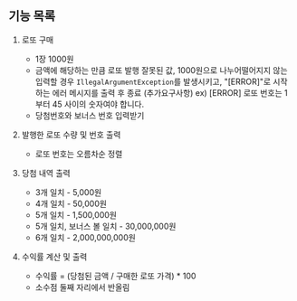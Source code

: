 





## 기능 목록

1. 로또 구매

   - 1장 1000원 
   - 금액에 해당하는 만큼 로또 발행 
     잘못된 값, 1000원으로 나누어떨어지지 않는 입력할 경우 `IllegalArgumentException`를 발생시키고, 
     "[ERROR]"로 시작하는 에러 메시지를 출력 후 종료 (추가요구사항)
     ex) [ERROR] 로또 번호는 1부터 45 사이의 숫자여야 합니다.
   - 당첨번호와 보너스 번호 입력받기

   

2. 발행한 로또 수량 및 번호 출력

   - 로또 번호는 오름차순 정렬

   

3. 당첨 내역 출력

   - 3개 일치 - 5,000원
   - 4개 일치 - 50,000원
   - 5개 일치 - 1,500,000원
   - 5개 일치, 보너스 볼 일치 - 30,000,000원
   - 6개 일치 - 2,000,000,000원

4. 수익률 계산 및 출력
   - 수익률 = (당첨된 금액 / 구매한 로또 가격) * 100
   - 소수점 둘째 자리에서 반올림